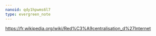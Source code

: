 ```yaml
---
nanoid: qdy1hpwms6l7
type: evergreen_note
---
```

https://fr.wikipedia.org/wiki/Red%C3%A9centralisation_d%27Internet
